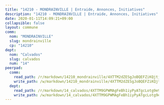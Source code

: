 ```yaml
---
title: "14210 - MONDRAINVILLE | Entraide, Annonces, Initiatives"
description: "14210 - MONDRAINVILLE | Entraide, Annonces, Initiatives"
date: 2020-01-11T14:09:21+09:00
collapsible: false
layout: commune
comm:
  nom: "MONDRAINVILLE"
  slug: mondrainville
  cp: "14210"
dept:
  nom: "Calvados"
  slug: calvados
  num: "14"
peerpad:
  comm:
    read_path: /r/markdown/14210_mondrainville/4XTTM2dZESgJoBQEFZiKQjtjsZkFs6fFqQdRkeUpeh1N2emvS
    write_path: /w/markdown/14210_mondrainville/4XTTM2dZESgJoBQEFZiKQjtjsZkFs6fFqQdRkeUpeh1N2emvS-K3TgV1jqpSdUwsR9936va4aHqkHzvZqtKz8YyesCY3dT5DNDzrQtDwwjkNLm5C5MteUjcFQtE6fJfeEd3KLFo8v5kyLg4UzRfVctxQUV71JXSVwLNrWH78Jx4RF3949ZJ1dt79EJ
  dept:
    read_path: /r/markdown/14_calvados/4XTTM9GPWMAgFeBh1iyPyATgcLotg9e9APJpQBEyY3RZiUwJ6
    write_path: /w/markdown/14_calvados/4XTTM9GPWMAgFeBh1iyPyATgcLotg9e9APJpQBEyY3RZiUwJ6-K3TgUXWJAT2cYJ9ZstQphkkm2za8um5GwwXsivqaDFTgbhMDcHaRXnT3h69szAqCyvWcFfDim5fkwc6CXdUtyvPpirbD1TPAb6xCxpPN6dR3zzDRe29YehQYbhZdjvZYkgztJYvi
---
```



